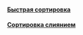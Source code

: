#### [Быстрая сортировка](quick-sort/quick-sort.md)
#### [Сортировка слиянием](merge-sort/merge-sort.md)
